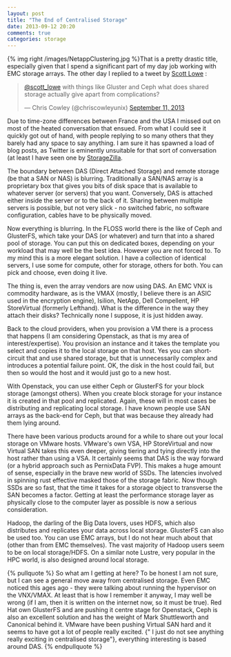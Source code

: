 ```yaml
---
layout: post
title: "The End of Centralised Storage"
date: 2013-09-12 20:20
comments: true
categories: storage
---
```

{% img right /images/NetappClustering.jpg %}That is a pretty drastic title, especially given that I spend a significant part of my day job working with EMC storage arrays. The other day I replied to a tweet by [Scott Lowe](http://blog.scottlowe.org) :

<blockquote class="twitter-tweet"><p><a href="https://twitter.com/scott_lowe">@scott_lowe</a> with things like Gluster and Ceph what does shared storage actually give apart from complications?</p>&mdash; Chris Cowley (@chriscowleyunix) <a href="https://twitter.com/chriscowleyunix/statuses/377900529760083968">September 11, 2013</a></blockquote>
<script async src="//platform.twitter.com/widgets.js" charset="utf-8"></script>
<!-- more -->

Due to time-zone differences between France and the USA I missed out on most of the heated conversation that ensued. From what I could see it quickly got out of hand, with people replying to so many others that they barely had any space to say anything. I am sure it has spawned a load of blog posts, as Twitter is eminently unsuitable for that sort of conversation (at least I have seen one by [StorageZilla](http://storagezilla.typepad.com/storagezilla/2013/09/tomorrows-das-yesterday.html).

The boundary between DAS (Direct Attached Storage) and remote storage (be that a SAN or NAS) is blurring. Traditionally a SAN/NAS array is a proprietary box that gives you bits of disk space that is available to whatever server (or servers) that you want. Conversely, DAS is attached either inside the server or to the back of it. Sharing between multiple servers is possible, but not very slick - no switched fabric, no software configuration, cables have to be physically moved.

Now everything is blurring. In the FLOSS world there is the like of Ceph and GlusterFS, which take your DAS (or whatever) and turn that into a shared pool of storage. You can put this on dedicated boxes, depending on your workload that may well be the best idea. However you are not forced to. To my mind this is a more elegant solution. I have a collection of identical servers, I use some for compute, other for storage, others for both. You can pick and choose, even doing it live. 

The thing is, even the array vendors are now using DAS. An EMC VNX is commodity hardware, as is the VMAX (mostly, I believe there is an ASIC used in the encryption engine), Isilion, NetApp, Dell Compellent, HP StoreVirtual (formerly Lefthand). What is the difference in the way they attach their disks? Technically none I suppose, it is just hidden away.

Back to the cloud providers, when you provision a VM there is a process that happens (I am considering Openstack, as that is my area of interest/expertise). You provision an instance and it takes the template you select and copies it to the local storage on that host. Yes you can short-circuit that and use shared storage, but that is unnecessarily complex and introduces a potential failure point. OK, the disk in the host could fail, but then so would the host and it would just go to a new host. 

With Openstack, you can use either Ceph or GlusterFS for your block storage (amongst others). When you create block storage for your instance it is created in that pool and replicated. Again, these will in most cases be distributing and replicating local storage. I have known people use SAN arrays as the back-end for Ceph, but that was because they already had them lying around.

There have been various products around for a while to share out your local storage on VMware hosts. VMware's own VSA, HP StoreVirtual and now Virtual SAN takes this even deeper, giving tiering and tying directly into the host rather than using a VSA. It certainly seems that DAS is the way forward (or a hybrid approach such as PernixData FVP). This makes a huge amount of sense, especially in the brave new world of SSDs. The latencies involved in spinning rust effective masked those of the storage fabric. Now though SSDs are so fast, that the time it takes for a storage object to transverse the SAN becomes a factor. Getting at least the performance storage layer as physically close to the computer layer as possible is now a serious consideration.

Hadoop, the darling of the Big Data lovers, uses HDFS, which also distributes and replicates your data across local storage. GlusterFS can also be used too. You can use EMC arrays, but I do not hear much about that (other than from EMC themselves). The vast majority of Hadoop users seem to be on local storage/HDFS. On a similar note Lustre, very popular in the HPC world, is also designed around local storage.

{% pullquote %}
So what am I getting at here? To be honest I am not sure, but I can see a general move away from centralised storage. Even EMC noticed this ages ago - they were talking about running the hypervisor on the VNX/VMAX. At least that is how I remember it anyway, I may well be wrong (if I am, then it is written on the internet now, so it must be true). Red Hat own GlusterFS and are pushing it centre stage for Openstack, Ceph is also an excellent solution and has the weight of Mark Shuttleworth and Canonical behind it. VMware have been pushing Virtual SAN hard and it seems to have got a lot of people really excited. {" I just do not see anything really exciting in centralised storage"}, everything interesting is based around DAS.
{% endpullquote %}
